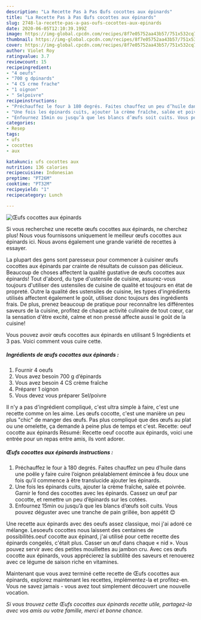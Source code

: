 ```yaml
---
description: "La Recette Pas à Pas Œufs cocottes aux épinards"
title: "La Recette Pas à Pas Œufs cocottes aux épinards"
slug: 2748-la-recette-pas-a-pas-oufs-cocottes-aux-epinards
date: 2020-06-05T12:10:39.199Z
image: https://img-global.cpcdn.com/recipes/8f7e05752aa43b57/751x532cq70/oeufs-cocottes-aux-epinards-photo-principale-de-la-recette.jpg
thumbnail: https://img-global.cpcdn.com/recipes/8f7e05752aa43b57/751x532cq70/oeufs-cocottes-aux-epinards-photo-principale-de-la-recette.jpg
cover: https://img-global.cpcdn.com/recipes/8f7e05752aa43b57/751x532cq70/oeufs-cocottes-aux-epinards-photo-principale-de-la-recette.jpg
author: Violet Roy
ratingvalue: 3.7
reviewcount: 15
recipeingredient:
- "4 oeufs"
- "700 g dpinards"
- "4 CS crme frache"
- "1 oignon"
- " Selpoivre"
recipeinstructions:
- "Préchauffez le four à 180 degrés. Faites chauffez un peu d’huile dans une poêle y faire cuire l’oignon préalablement émincée à feu doux une fois qu’il commence à être translucide ajouter les épinards."
- "Une fois les épinards cuits, ajouter la crème fraîche, salée et poivrée. Garnir le fond des cocottes avec les épinards. Cassez un œuf par cocotte, et remettre un peu d’épinards sur les cotées."
- "Enfournez 15min ou jusqu’à que les blancs d’œufs soit cuits. Vous pouvez déguster avec une tranche de pain grillée, bon appétit 😊"
categories:
- Resep
tags:
- ufs
- cocottes
- aux

katakunci: ufs cocottes aux 
nutrition: 136 calories
recipecuisine: Indonesian
preptime: "PT26M"
cooktime: "PT32M"
recipeyield: "1"
recipecategory: Lunch

---
```



![Œufs cocottes aux épinards](https://img-global.cpcdn.com/recipes/8f7e05752aa43b57/751x532cq70/oeufs-cocottes-aux-epinards-photo-principale-de-la-recette.jpg)

Si vous recherchez une recette œufs cocottes aux épinards, ne cherchez plus! Nous vous fournissons uniquement le meilleur œufs cocottes aux épinards ici. Nous avons également une grande variété de recettes à essayer.

La plupart des gens sont paresseux pour commencer à cuisiner œufs cocottes aux épinards par crainte de résultats de cuisson pas délicieux. Beaucoup de choses affectent la qualité gustative de œufs cocottes aux épinards! Tout d'abord, du type d'ustensile de cuisine, assurez-vous toujours d'utiliser des ustensiles de cuisine de qualité et toujours en état de propreté. Outre la qualité des ustensiles de cuisine, les types d'ingrédients utilisés affectent également le goût, utilisez donc toujours des ingrédients frais. De plus, prenez beaucoup de pratique pour reconnaître les différentes saveurs de la cuisine, profitez de chaque activité culinaire de tout cœur, car la sensation d'être excité, calme et non pressé affecte aussi le goût de la cuisine!

<!--inarticleads1-->

Vous pouvez avoir œufs cocottes aux épinards en utilisant 5 Ingrédients et 3 pas. Voici comment vous cuire cette.

##### Ingrédients de œufs cocottes aux épinards :

1. Fournir 4 oeufs
1. Vous avez besoin 700 g d’épinards
1. Vous avez besoin 4 CS crème fraîche
1. Préparer 1 oignon
1. Vous devez vous préparer  Sel/poivre


Il n&#39;y a pas d&#39;ingrédient compliqué, c&#39;est ultra simple à faire, c&#39;est une recette comme on les aime. Les œufs cocotte, c&#39;est une manière un peu plus &#34;chic&#34; de manger des œufs. Pas plus compliqué que des œufs au plat ou une omelette, ça demande à peine plus de temps et c&#39;est. Recette: oeuf cocotte aux épinards Résumé: Recette oeuf cocotte aux épinards, voici une entrée pour un repas entre amis, ils vont adorer. 

<!--inarticleads2-->

##### Œufs cocottes aux épinards instructions :

1. Préchauffez le four à 180 degrés. Faites chauffez un peu d’huile dans une poêle y faire cuire l’oignon préalablement émincée à feu doux une fois qu’il commence à être translucide ajouter les épinards.
1. Une fois les épinards cuits, ajouter la crème fraîche, salée et poivrée. Garnir le fond des cocottes avec les épinards. Cassez un œuf par cocotte, et remettre un peu d’épinards sur les cotées.
1. Enfournez 15min ou jusqu’à que les blancs d’œufs soit cuits. Vous pouvez déguster avec une tranche de pain grillée, bon appétit 😊


Une recette aux épinards avec des oeufs assez classique, moi j&#39;ai adoré ce mélange. Lesoeufs cocottes nous laissent des centaines de possibilités.oeuf cocotte aux épinard, j&#39;ai utilisé pour cette recette des épinards congelés, c&#39;était plus. Casser un œuf dans chaque « nid ». Vous pouvez servir avec des petites mouillettes au jambon cru. Avec ces œufs cocotte aux épinards, vous apprécierez la subtilité des saveurs et renouerez avec ce légume de saison riche en vitamines. 

<!--inarticleads1-->

<p>
Maintenant que vous avez terminé cette recette de Œufs cocottes aux épinards, explorez maintenant les recettes, implémentez-la et profitez-en. Vous ne savez jamais - vous avez tout simplement découvert une nouvelle vocation.
</p>

<p>
<i>Si vous trouvez cette Œufs cocottes aux épinards recette utile, partagez-la avec vos amis ou votre famille, merci et bonne chance.</i>
</p>
